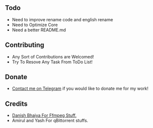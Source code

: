 ## Todo

- Need to improve rename code and english rename
- Need to Optimize Core
- Need a better README.md

## Contributing

- Any Sort of Contributions are Welcomed!
- Try To Resove Any Task From ToDo List!

## Donate

- [Contact me on Telegram](t.me/kaif_00z) if you would like to donate me for my work!

## Credits

- [Danish Bhaiya For Ffmpeg Stuff.](https://github.com/1danish-00/)
- Amirul and Yash For qBittorrent stuffs.